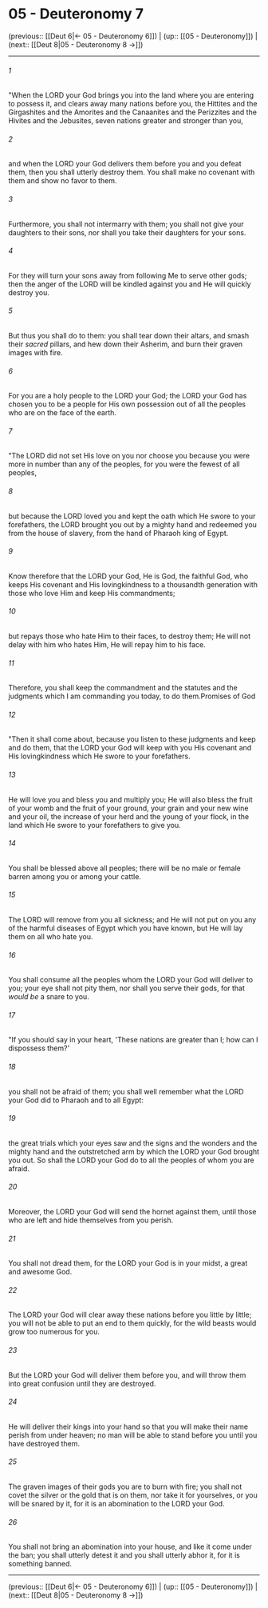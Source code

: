 # 05 - Deuteronomy 7

(previous:: [[Deut 6|← 05 - Deuteronomy 6]]) | (up:: [[05 - Deuteronomy]]) | (next:: [[Deut 8|05 - Deuteronomy 8 →]])

***


###### 1 
"When the LORD your God brings you into the land where you are entering to possess it, and clears away many nations before you, the Hittites and the Girgashites and the Amorites and the Canaanites and the Perizzites and the Hivites and the Jebusites, seven nations greater and stronger than you, 

###### 2 
and when the LORD your God delivers them before you and you defeat them, then you shall utterly destroy them. You shall make no covenant with them and show no favor to them. 

###### 3 
Furthermore, you shall not intermarry with them; you shall not give your daughters to their sons, nor shall you take their daughters for your sons. 

###### 4 
For they will turn your sons away from following Me to serve other gods; then the anger of the LORD will be kindled against you and He will quickly destroy you. 

###### 5 
But thus you shall do to them: you shall tear down their altars, and smash their _sacred_ pillars, and hew down their Asherim, and burn their graven images with fire. 

###### 6 
For you are a holy people to the LORD your God; the LORD your God has chosen you to be a people for His own possession out of all the peoples who are on the face of the earth. 

###### 7 
"The LORD did not set His love on you nor choose you because you were more in number than any of the peoples, for you were the fewest of all peoples, 

###### 8 
but because the LORD loved you and kept the oath which He swore to your forefathers, the LORD brought you out by a mighty hand and redeemed you from the house of slavery, from the hand of Pharaoh king of Egypt. 

###### 9 
Know therefore that the LORD your God, He is God, the faithful God, who keeps His covenant and His lovingkindness to a thousandth generation with those who love Him and keep His commandments; 

###### 10 
but repays those who hate Him to their faces, to destroy them; He will not delay with him who hates Him, He will repay him to his face. 

###### 11 
Therefore, you shall keep the commandment and the statutes and the judgments which I am commanding you today, to do them.Promises of God 

###### 12 
"Then it shall come about, because you listen to these judgments and keep and do them, that the LORD your God will keep with you His covenant and His lovingkindness which He swore to your forefathers. 

###### 13 
He will love you and bless you and multiply you; He will also bless the fruit of your womb and the fruit of your ground, your grain and your new wine and your oil, the increase of your herd and the young of your flock, in the land which He swore to your forefathers to give you. 

###### 14 
You shall be blessed above all peoples; there will be no male or female barren among you or among your cattle. 

###### 15 
The LORD will remove from you all sickness; and He will not put on you any of the harmful diseases of Egypt which you have known, but He will lay them on all who hate you. 

###### 16 
You shall consume all the peoples whom the LORD your God will deliver to you; your eye shall not pity them, nor shall you serve their gods, for that _would be_ a snare to you. 

###### 17 
"If you should say in your heart, 'These nations are greater than I; how can I dispossess them?' 

###### 18 
you shall not be afraid of them; you shall well remember what the LORD your God did to Pharaoh and to all Egypt: 

###### 19 
the great trials which your eyes saw and the signs and the wonders and the mighty hand and the outstretched arm by which the LORD your God brought you out. So shall the LORD your God do to all the peoples of whom you are afraid. 

###### 20 
Moreover, the LORD your God will send the hornet against them, until those who are left and hide themselves from you perish. 

###### 21 
You shall not dread them, for the LORD your God is in your midst, a great and awesome God. 

###### 22 
The LORD your God will clear away these nations before you little by little; you will not be able to put an end to them quickly, for the wild beasts would grow too numerous for you. 

###### 23 
But the LORD your God will deliver them before you, and will throw them into great confusion until they are destroyed. 

###### 24 
He will deliver their kings into your hand so that you will make their name perish from under heaven; no man will be able to stand before you until you have destroyed them. 

###### 25 
The graven images of their gods you are to burn with fire; you shall not covet the silver or the gold that is on them, nor take it for yourselves, or you will be snared by it, for it is an abomination to the LORD your God. 

###### 26 
You shall not bring an abomination into your house, and like it come under the ban; you shall utterly detest it and you shall utterly abhor it, for it is something banned.

***

(previous:: [[Deut 6|← 05 - Deuteronomy 6]]) | (up:: [[05 - Deuteronomy]]) | (next:: [[Deut 8|05 - Deuteronomy 8 →]])
